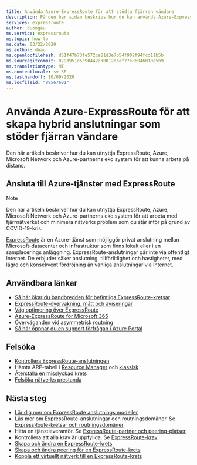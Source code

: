 ```yaml
---
title: Använda Azure-ExpressRoute för att stödja fjärran vändare
description: På den här sidan beskrivs hur du kan använda Azure-ExpressRoute för att aktivera fjärrhantering på grund av COVID-19-Pandemic.
services: expressroute
author: duongau
ms.service: expressroute
ms.topic: how-to
ms.date: 03/22/2020
ms.author: duau
ms.openlocfilehash: d51f47b73fe572ce81d3e7b54f902f94fcd11b5b
ms.sourcegitcommit: 829d951d5c90442a38012daaf77e86046018e5b9
ms.translationtype: MT
ms.contentlocale: sv-SE
ms.lasthandoff: 10/09/2020
ms.locfileid: "89567681"
---
```

# <a name="using-azure-expressroute-to-create-hybrid-connectivity-to-support-remote-users"></a>Använda Azure-ExpressRoute för att skapa hybrid anslutningar som stöder fjärran vändare

Den här artikeln beskriver hur du kan utnyttja ExpressRoute, Azure, Microsoft Network och Azure-partnerns eko system för att kunna arbeta på distans.

## <a name="connecting-to-azure-services-with-expressroute"></a>Ansluta till Azure-tjänster med ExpressRoute

>[!NOTE]
>Den här artikeln beskriver hur du kan utnyttja ExpressRoute, Azure, Microsoft Network och Azure-partnerns eko system för att arbeta med fjärrnätverket och minimera nätverks problem som du står inför på grund av COVID-19-kris.
>

[ExpressRoute](expressroute-introduction.md) är en Azure-tjänst som möjliggör privat anslutning mellan Microsoft-datacenter och infrastruktur som finns lokalt eller i en samplacerings anläggning. ExpressRoute-anslutningar går inte via offentligt Internet. De erbjuder säker anslutning, tillförlitlighet och hastigheter, med lägre och konsekvent fördröjning än vanliga anslutningar via Internet.

## <a name="useful-links"></a>Användbara länkar

* [Så här ökar du bandbredden för befintliga ExpressRoute-kretsar](expressroute-howto-circuit-portal-resource-manager.md#modify)
* [ExpressRoute-övervakning, mått och aviseringar](expressroute-monitoring-metrics-alerts.md#expressroute-gateway-connections-in-bitsseconds)
* [Väg optimering över ExpressRoute](expressroute-optimize-routing.md)
* [Azure-ExpressRoute för Microsoft 365](/microsoft-365/enterprise/azure-expressroute)
* [Överväganden vid asymmetrisk routning](expressroute-asymmetric-routing.md)
* [Så här öppnar du en support förfrågan i Azure Portal](https://portal.azure.com/#blade/Microsoft_Azure_Support/HelpAndSupportBlade/overview)

## <a name="troubleshoot"></a>Felsöka

* [Kontrollera ExpressRoute-anslutningen](expressroute-troubleshooting-expressroute-overview.md)
* Hämta ARP-tabell i [Resource Manager](expressroute-troubleshooting-arp-resource-manager.md) och [klassisk](expressroute-troubleshooting-arp-classic.md)
* [Återställa en misslyckad krets](reset-circuit.md)
* [Felsöka nätverks prestanda](expressroute-troubleshooting-network-performance.md)

## <a name="next-steps"></a>Nästa steg

* [Lär dig mer om ExpressRoute anslutnings modeller](expressroute-connectivity-models.md)
* Läs mer om ExpressRoute-anslutningar och routningsdomäner. Se [ExpressRoute-kretsar och routningsdomäner](expressroute-circuit-peerings.md)
* Hitta en tjänstleverantör. Se [ExpressRoute-partner och peering-platser](expressroute-locations.md)
* Kontrollera att alla krav är uppfyllda. Se [ExpressRoute-krav](expressroute-prerequisites.md).
* [Skapa och ändra en ExpressRoute-krets](expressroute-howto-circuit-portal-resource-manager.md)
* [Skapa och ändra peering för en ExpressRoute-krets](expressroute-howto-routing-portal-resource-manager.md)
* [Koppla ett virtuellt nätverk till en ExpressRoute-krets](expressroute-howto-linkvnet-portal-resource-manager.md)
